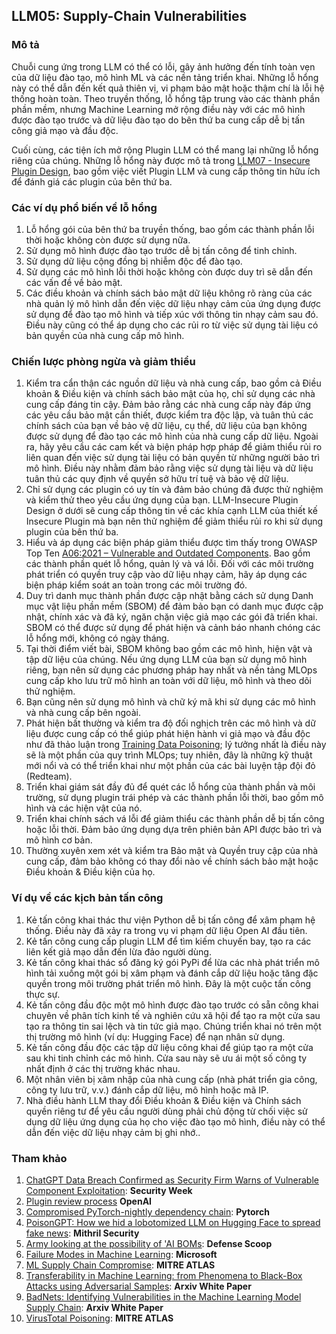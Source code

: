 ## LLM05: Supply-Chain Vulnerabilities

### Mô tả

Chuỗi cung ứng trong LLM có thể có lỗi, gây ảnh hưởng đến tính toàn vẹn của dữ liệu đào tạo, mô hình ML và các nền tảng triển khai. Những lỗ hổng này có thể dẫn đến kết quả thiên vị, vi phạm bảo mật hoặc thậm chí là lỗi hệ thống hoàn toàn. Theo truyền thống, lỗ hổng tập trung vào các thành phần phần mềm, nhưng Machine Learning mở rộng điều này với các mô hình được đào tạo trước và dữ liệu đào tạo do bên thứ ba cung cấp dễ bị tấn công giả mạo và đầu độc.

Cuối cùng, các tiện ích mở rộng Plugin LLM có thể mang lại những lỗ hổng riêng của chúng. Những lỗ hổng này được mô tả trong [LLM07 - Insecure Plugin Design](InsecurePluginDesign.md), bao gồm việc viết Plugin LLM và cung cấp thông tin hữu ích để đánh giá các plugin của bên thứ ba.

### Các ví dụ phổ biến về lỗ hổng

1. Lỗ hổng gói của bên thứ ba truyền thống, bao gồm các thành phần lỗi thời hoặc không còn được sử dụng nữa.
2. Sử dụng mô hình được đào tạo trước dễ bị tấn công để tinh chỉnh.
3. Sử dụng dữ liệu cộng đồng bị nhiễm độc để đào tạo.
4. Sử dụng các mô hình lỗi thời hoặc không còn được duy trì sẽ dẫn đến các vấn đề về bảo mật.
5. Các điều khoản và chính sách bảo mật dữ liệu không rõ ràng của các nhà quản lý mô hình dẫn đến việc dữ liệu nhạy cảm của ứng dụng được sử dụng để đào tạo mô hình và tiếp xúc với thông tin nhạy cảm sau đó. Điều này cũng có thể áp dụng cho các rủi ro từ việc sử dụng tài liệu có bản quyền của nhà cung cấp mô hình.

### Chiến lược phòng ngừa và giảm thiểu

1. Kiểm tra cẩn thận các nguồn dữ liệu và nhà cung cấp, bao gồm cả Điều khoản & Điều kiện và chính sách bảo mật của họ, chỉ sử dụng các nhà cung cấp đáng tin cậy. Đảm bảo rằng các nhà cung cấp này đáp ứng các yêu cầu bảo mật cần thiết, được kiểm tra độc lập, và tuân thủ các chính sách của bạn về bảo vệ dữ liệu, cụ thể, dữ liệu của bạn không được sử dụng để đào tạo các mô hình của nhà cung cấp dữ liệu. Ngoài ra, hãy yêu cầu các cam kết và biện pháp hợp pháp để giảm thiểu rủi ro liên quan đến việc sử dụng tài liệu có bản quyền từ những người bảo trì mô hình. Điều này nhằm đảm bảo rằng việc sử dụng tài liệu và dữ liệu tuân thủ các quy định về quyền sở hữu trí tuệ và bảo vệ dữ liệu.
2. Chỉ sử dụng các plugin có uy tín và đảm bảo chúng đã được thử nghiệm và kiểm thử theo yêu cầu ứng dụng của bạn. LLM-Insecure Plugin Design ở dưới sẽ cung cấp thông tin về các khía cạnh LLM của thiết kế Insecure Plugin mà bạn nên thử nghiệm để giảm thiểu rủi ro khi sử dụng plugin của bên thứ ba.
3. Hiểu và áp dụng các biện pháp giảm thiểu được tìm thấy trong OWASP Top Ten [A06:2021 – Vulnerable and Outdated Components](https://owasp.org/Top10/A06_2021-Vulnerable_and_Outdated_Components/). Bao gồm các thành phần quét lỗ hổng, quản lý và vá lỗi. Đối với các môi trường phát triển có quyền truy cập vào dữ liệu nhạy cảm, hãy áp dụng các biện pháp kiểm soát an toàn trong các môi trường đó.
4. Duy trì danh mục thành phần được cập nhật bằng cách sử dụng Danh mục vật liệu phần mềm (SBOM) để đảm bảo bạn có danh mục được cập nhật, chính xác và đã ký, ngăn chặn việc giả mạo các gói đã triển khai. SBOM có thể được sử dụng để phát hiện và cảnh báo nhanh chóng các lỗ hổng mới, không có ngày tháng.
5. Tại thời điểm viết bài, SBOM không bao gồm các mô hình, hiện vật và tập dữ liệu của chúng. Nếu ứng dụng LLM của bạn sử dụng mô hình riêng, bạn nên sử dụng các phương pháp hay nhất và nền tảng MLOps cung cấp kho lưu trữ mô hình an toàn với dữ liệu, mô hình và theo dõi thử nghiệm.
6. Bạn cũng nên sử dụng mô hình và chữ ký mã khi sử dụng các mô hình và nhà cung cấp bên ngoài.
7. Phát hiện bất thường và kiểm tra độ đối nghịch trên các mô hình và dữ liệu được cung cấp có thể giúp phát hiện hành vi giả mạo và đầu độc như đã thảo luận trong [ Training Data Poisoning](https://github.com/OWASP/www-project-top-10-for-large-language-model-applications/blob/main/1_0_vulns/Training_Data_Poisoning.md); lý tưởng nhất là điều này sẽ là một phần của quy trình MLOps; tuy nhiên, đây là những kỹ thuật mới nổi và có thể triển khai như một phần của các bài luyện tập đội đỏ (Redteam).
8. Triển khai giám sát đầy đủ để quét các lỗ hổng của thành phần và môi trường, sử dụng plugin trái phép và các thành phần lỗi thời, bao gồm mô hình và các hiện vật của nó.
9. Triển khai chính sách vá lỗi để giảm thiểu các thành phần dễ bị tấn công hoặc lỗi thời. Đảm bảo ứng dụng dựa trên phiên bản API được bảo trì và mô hình cơ bản.
10. Thường xuyên xem xét và kiểm tra Bảo mật và Quyền truy cập của nhà cung cấp, đảm bảo không có thay đổi nào về chính sách bảo mật hoặc Điều khoản & Điều kiện của họ.

### Ví dụ về các kịch bản tấn công

1. Kẻ tấn công khai thác thư viện Python dễ bị tấn công để xâm phạm hệ thống. Điều này đã xảy ra trong vụ vi phạm dữ liệu Open AI đầu tiên.
2. Kẻ tấn công cung cấp plugin LLM để tìm kiếm chuyến bay, tạo ra các liên kết giả mạo dẫn đến lừa đảo người dùng.
3. Kẻ tấn công khai thác sổ đăng ký gói PyPi để lừa các nhà phát triển mô hình tải xuống một gói bị xâm phạm và đánh cắp dữ liệu hoặc tăng đặc quyền trong môi trường phát triển mô hình. Đây là một cuộc tấn công thực sự.
4. Kẻ tấn công đầu độc một mô hình được đào tạo trước có sẵn công khai chuyên về phân tích kinh tế và nghiên cứu xã hội để tạo ra một cửa sau tạo ra thông tin sai lệch và tin tức giả mạo. Chúng triển khai nó trên một thị trường mô hình (ví dụ: Hugging Face) để nạn nhân sử dụng.
5. Kẻ tấn công đầu độc các tập dữ liệu công khai để giúp tạo ra một cửa sau khi tinh chỉnh các mô hình. Cửa sau này sẽ ưu ái một số công ty nhất định ở các thị trường khác nhau.
6. Một nhân viên bị xâm nhập của nhà cung cấp (nhà phát triển gia công, công ty lưu trữ, v.v.) đánh cắp dữ liệu, mô hình hoặc mã IP.
7. Nhà điều hành LLM thay đổi Điều khoản & Điều kiện và Chính sách quyền riêng tư để yêu cầu người dùng phải chủ động từ chối việc sử dụng dữ liệu ứng dụng của họ cho việc đào tạo mô hình, điều này có thể dẫn đến việc dữ liệu nhạy cảm bị ghi nhớ..

### Tham khảo

1. [ChatGPT Data Breach Confirmed as Security Firm Warns of Vulnerable Component Exploitation](https://www.securityweek.com/chatgpt-data-breach-confirmed-as-security-firm-warns-of-vulnerable-component-exploitation/): **Security Week**
2. [Plugin review process](https://platform.openai.com/docs/plugins/review) **OpenAI**
3. [Compromised PyTorch-nightly dependency chain](https://pytorch.org/blog/compromised-nightly-dependency/): **Pytorch**
4. [PoisonGPT: How we hid a lobotomized LLM on Hugging Face to spread fake news](https://blog.mithrilsecurity.io/poisongpt-how-we-hid-a-lobotomized-llm-on-hugging-face-to-spread-fake-news/): **Mithril Security**
5. [Army looking at the possibility of 'AI BOMs](https://defensescoop.com/2023/05/25/army-looking-at-the-possibility-of-ai-boms-bill-of-materials/): **Defense Scoop**
6. [Failure Modes in Machine Learning](https://learn.microsoft.com/en-us/security/engineering/failure-modes-in-machine-learning): **Microsoft**
7. [ML Supply Chain Compromise](https://atlas.mitre.org/techniques/AML.T0010/): **MITRE ATLAS**
8. [Transferability in Machine Learning: from Phenomena to Black-Box Attacks using Adversarial Samples](https://arxiv.org/pdf/1605.07277.pdf): **Arxiv White Paper**
9. [BadNets: Identifying Vulnerabilities in the Machine Learning Model Supply Chain](https://arxiv.org/abs/1708.06733): **Arxiv White Paper**
10. [VirusTotal Poisoning](https://atlas.mitre.org/studies/AML.CS0002): **MITRE ATLAS**
